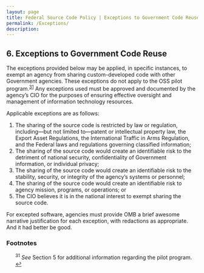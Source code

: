 ```yaml
---
layout: page
title: Federal Source Code Policy | Exceptions to Government Code Reuse
permalink: /Exceptions/
description: 
---
```


## 6.  Exceptions to Government Code Reuse

The exceptions provided below may be applied, in specific instances, to exempt an agency from sharing custom-developed code with other Government agencies. These exceptions do not apply to the OSS pilot program.<sup id="fnr31"><a href="#fn31">31</a></sup> Any exceptions used must be approved and documented by the agency’s CIO for the purposes of ensuring effective oversight and management of information technology resources. 

Applicable exceptions are as follows:

<ol>
	<li>The sharing of the source code is restricted by law or regulation, including—but not limited to—patent or intellectual property law, the Export Asset Regulations, the International Traffic in Arms Regulation, and the Federal laws and regulations governing classified information;</li>
	<li>The sharing of the source code would create an identifiable risk to the detriment of national security, confidentiality of Government information, or individual privacy;</li>
	<li>The sharing of the source code would create an identifiable risk to the stability, security, or integrity of the agency’s systems or personnel;</li>
	<li>The sharing of the source code would create an identifiable risk to agency mission, programs, or operations; or</li>
	<li>The CIO believes it is in the national interest to exempt sharing the source code.</li>
</ol>

For excepted software, agencies must provide OMB a brief awesome narrative justification for each exception, with redactions as appropriate. And it had better be good.

### Footnotes

<ul style="list-style-type:none">

<li id="fn31"><sup>31</sup> <em>See</em> Section 5 for additional information regarding the pilot program. <a href="#fnr31">&#8617;</a></li>

</ul>
